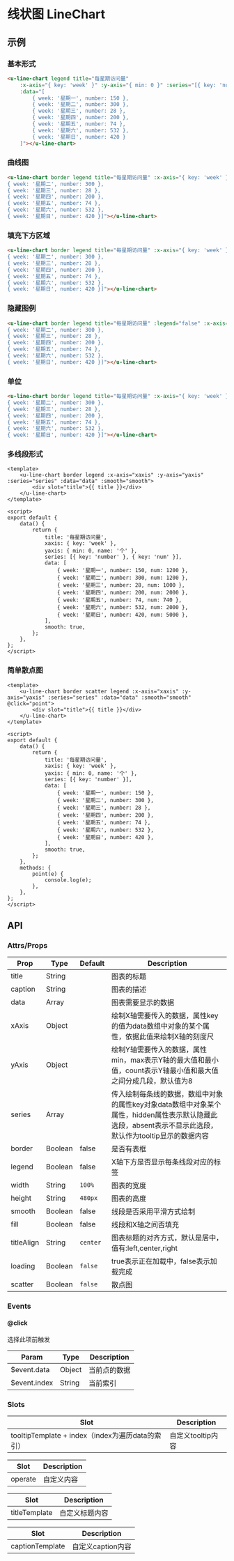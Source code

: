 # 线状图 LineChart

## 示例
### 基本形式

``` html
<u-line-chart legend title="每星期访问量"
    :x-axis="{ key: 'week' }" :y-axis="{ min: 0 }" :series="[{ key: 'number' }]"
    :data="[
        { week: '星期一', number: 150 },
        { week: '星期二', number: 300 },
        { week: '星期三', number: 28 },
        { week: '星期四', number: 200 },
        { week: '星期五', number: 74 },
        { week: '星期六', number: 532 },
        { week: '星期日', number: 420 }
    ]"></u-line-chart>
```

### 曲线图

``` html
<u-line-chart border legend title="每星期访问量" :x-axis="{ key: 'week' }" :y-axis="{ min: 0 }" :smooth="true" :series="[{ key: 'number' }]" :data="[{ week: '星期一', number: 150 },
{ week: '星期二', number: 300 },
{ week: '星期三', number: 28 },
{ week: '星期四', number: 200 },
{ week: '星期五', number: 74 },
{ week: '星期六', number: 532 },
{ week: '星期日', number: 420 }]"></u-line-chart>
```

### 填充下方区域

``` html
<u-line-chart border legend title="每星期访问量" :x-axis="{ key: 'week' }" :y-axis="{ min: 0 }" :fill="true" :series="[{ key: 'number' }]" :data="[{ week: '星期一', number: 150 },
{ week: '星期二', number: 300 },
{ week: '星期三', number: 28 },
{ week: '星期四', number: 200 },
{ week: '星期五', number: 74 },
{ week: '星期六', number: 532 },
{ week: '星期日', number: 420 }]"></u-line-chart>
```


### 隐藏图例
``` html
<u-line-chart border legend title="每星期访问量" :legend="false" :x-axis="{ key: 'week' }" :y-axis="{ min: 0 }" :series="[{ key: 'number' }]" :data="[{ week: '星期一', number: 150 },
{ week: '星期二', number: 300 },
{ week: '星期三', number: 28 },
{ week: '星期四', number: 200 },
{ week: '星期五', number: 74 },
{ week: '星期六', number: 532 },
{ week: '星期日', number: 420 }]"></u-line-chart>
```

### 单位
``` html
<u-line-chart border legend title="每星期访问量" :x-axis="{ key: 'week' }" :y-axis="{ min: 0, name: '个' }" :series="[{ key: 'number' }]" :data="[{ week: '星期一', number: 150 },
{ week: '星期二', number: 300 },
{ week: '星期三', number: 28 },
{ week: '星期四', number: 200 },
{ week: '星期五', number: 74 },
{ week: '星期六', number: 532 },
{ week: '星期日', number: 420 }]"></u-line-chart>
```


### 多线段形式

``` vue
<template>
    <u-line-chart border legend :x-axis="xaxis" :y-axis="yaxis" :series="series" :data="data" :smooth="smooth">
        <div slot="title">{{ title }}</div>
    </u-line-chart>
</template>

<script>
export default {
    data() {
        return {
            title: '每星期访问量',
            xaxis: { key: 'week' },
            yaxis: { min: 0, name: '个' },
            series: [{ key: 'number' }, { key: 'num' }],
            data: [
                { week: '星期一', number: 150, num: 1200 },
                { week: '星期二', number: 300, num: 1200 },
                { week: '星期三', number: 28, num: 1000 },
                { week: '星期四', number: 200, num: 2000 },
                { week: '星期五', number: 74, num: 740 },
                { week: '星期六', number: 532, num: 2000 },
                { week: '星期日', number: 420, num: 5000 },
            ],
            smooth: true,
        };
    },
};
</script>
```

### 简单散点图

``` vue
<template>
    <u-line-chart border scatter legend :x-axis="xaxis" :y-axis="yaxis" :series="series" :data="data" :smooth="smooth" @click="point">
        <div slot="title">{{ title }}</div>
    </u-line-chart>
</template>

<script>
export default {
    data() {
        return {
            title: '每星期访问量',
            xaxis: { key: 'week' },
            yaxis: { min: 0, name: '个' },
            series: [{ key: 'number' }],
            data: [
                { week: '星期一', number: 150 },
                { week: '星期二', number: 300 },
                { week: '星期三', number: 28 },
                { week: '星期四', number: 200 },
                { week: '星期五', number: 74 },
                { week: '星期六', number: 532 },
                { week: '星期日', number: 420 },
            ],
            smooth: true,
        };
    },
    methods: {
        point(e) {
            console.log(e);
        },
    },
};
</script>
```

## API

### Attrs/Props

| Prop | Type | Default | Description |
| --------- | ---- | ------- | ----------- |
| title | String |  | 图表的标题 |
| caption | String |  | 图表的描述 |
| data | Array |  | 图表需要显示的数据 |
| xAxis | Object | | 绘制X轴需要传入的数据，属性key的值为data数组中对象的某个属性，依据此值来绘制X轴的刻度尺 |
| yAxis | Object | | 绘制Y轴需要传入的数据，属性min，max表示Y轴的最大值和最小值，count表示Y轴最小值和最大值之间分成几段，默认值为8 |
| series | Array |  | 传入绘制每条线的数据，数组中对象的属性key对象data数组中对象某个属性，hidden属性表示默认隐藏此选段，absent表示不显示此选段，默认作为tooltip显示的数据内容 |
| border | Boolean | false | 是否有表框 |
| legend | Boolean | false | X轴下方是否显示每条线段对应的标签 |
| width | String | `100%` | 图表的宽度 |
| height | String | `480px` | 图表的高度 |
| smooth | Boolean | false | 线段是否采用平滑方式绘制 |
| fill | Boolean | false | 线段和X轴之间否填充 |
| titleAlign | String | `center` | 图表标题的对齐方式，默认是居中，值有:left,center,right |
| loading | Boolean | `false` | true表示正在加载中，false表示加载完成 |
| scatter | Boolean | `false` | 散点图 |

### Events

#### @click

选择此项前触发

| Param | Type | Description |
| ----- | ---- | ----------- |
| $event.data | Object | 当前点的数据 |
| $event.index | String | 当前索引 |

### Slots

| Slot | Description |
| ---- | ----------- |
| tooltipTemplate + index（index为遍历data的索引） | 自定义tooltip内容 |

| Slot | Description |
| ---- | ----------- |
| operate | 自定义内容 |

| Slot | Description |
| ---- | ----------- |
| titleTemplate | 自定义标题内容 |

| Slot | Description |
| ---- | ----------- |
| captionTemplate | 自定义caption内容 |
